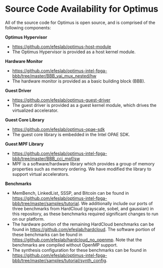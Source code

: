 # Source Code Availability for Optimus

All of the source code for Optimus is open source, and is comprised of the following components:

**Optimus Hypervisor**

- https://github.com/efeslab/optimus-host-module
- The Optimus Hypervisor is provided as a host kernel module.

**Hardware Monitor**

- https://github.com/efeslab/optimus-intel-fpga-bbb/tree/master/BBB_vai_mux_nested/hw
- The hardware monitor is provided as a basic building block (BBB).

**Guest Driver**

- https://github.com/efeslab/optimus-guest-driver
- The guest driver is provided as a guest kernel module, which drives the virtualized accelerator.

**Guest Core Library**

- https://github.com/efeslab/optimus-opae-sdk
- The guest core library is embedded in the Intel OPAE SDK.

**Guest MPF Library**

- https://github.com/efeslab/optimus-intel-fpga-bbb/tree/master/BBB_cci_mpf/sw
- MPF is a software/hardware library which provides a group of memory properties such as memory ordering. We have modified the library to support virtual accelerators.

**Benchmarks**

- MemBench, LinkedList, SSSP, and Bitcoin can be found in https://github.com/efeslab/optimus-intel-fpga-bbb/tree/master/samples/tutorial. We additionally include our ports of three benchmarks from HardCloud (grayscale, sobel, and gaussian) in this repository, as these benchmarks required significant changes to run on our platform.
- The hardware portion of the remaining HardCloud benchmarks can be found in https://github.com/efeslab/hardcloud. The software portion of these benchmarks can be found in https://github.com/efeslab/hardcloud_no_openmp. Note that the benchmarks are compiled without OpenMP support.
- The synthesis configuration for these benchmarks can be found in https://github.com/efeslab/optimus-intel-fpga-bbb/tree/master/samples/tutorial/synth_config.



